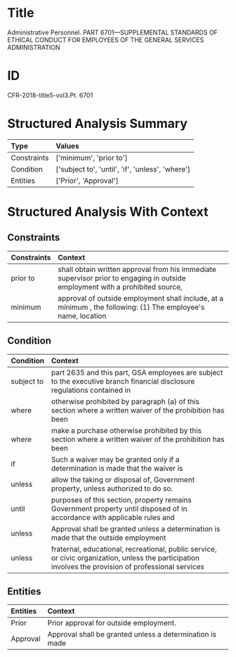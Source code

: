 # Title

 Administrative Personnel. PART 6701—SUPPLEMENTAL STANDARDS OF ETHICAL CONDUCT FOR EMPLOYEES OF THE GENERAL SERVICES ADMINISTRATION


# ID

 CFR-2018-title5-vol3.Pt. 6701


# Structured Analysis Summary

| Type        | Values                                           |
|:------------|:-------------------------------------------------|
| Constraints | ['minimum', 'prior to']                          |
| Condition   | ['subject to', 'until', 'if', 'unless', 'where'] |
| Entities    | ['Prior', 'Approval']                            |


# Structured Analysis With Context

 


## Constraints

| Constraints   | Context                                                                                                                       |
|:--------------|:------------------------------------------------------------------------------------------------------------------------------|
| prior to      | shall obtain written approval from his immediate supervisor prior to engaging in outside employment with a prohibited source, |
| minimum       | approval of outside employment shall include, at a minimum , the following: (1) The employee's name, location                 |


## Condition

| Condition   | Context                                                                                                                                               |
|:------------|:------------------------------------------------------------------------------------------------------------------------------------------------------|
| subject to  | part 2635 and this part, GSA employees are subject to the executive branch financial disclosure regulations contained in                              |
| where       | otherwise prohibited by paragraph (a) of this section where a written waiver of the prohibition has been                                              |
| where       | make a purchase otherwise prohibited by this section where a written waiver of the prohibition has been                                               |
| if          | Such a waiver may be granted only  if a determination is made that the waiver is                                                                      |
| unless      | allow the taking or disposal of, Government property, unless  authorized to do so.                                                                    |
| until       | purposes of this section, property remains Government property until disposed of in accordance with applicable rules and                              |
| unless      | Approval shall be granted  unless a determination is made that the outside employment                                                                 |
| unless      | fraternal, educational, recreational, public service, or civic organization, unless the participation involves the provision of professional services |


## Entities

| Entities   | Context                                                  |
|:-----------|:---------------------------------------------------------|
| Prior      | Prior  approval for outside employment.                  |
| Approval   | Approval shall be granted unless a determination is made |


